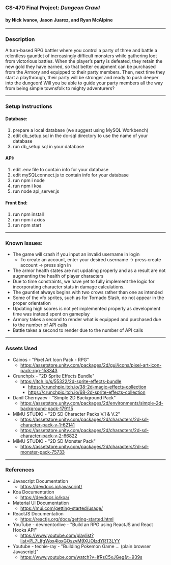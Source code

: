 ### CS-470 Final Project:  *Dungeon Crawl*
 #### by Nick Ivanov, Jason Juarez, and Ryan McAlpine
---
 ### Description
 A turn-based RPG battler where you control a party of three and battle a relentless gauntlet of
 increasingly difficult monsters while gathering loot from victorious battles. When the player’s
 party is defeated, they retain the new gold they have earned, so that better equipment can be
 purchased from the Armory and equipped to their party members. Then, next time they start a
 playthrough, their party will be stronger and ready to push deeper into the dungeon! Will you be
 able to guide your party members all the way from being simple townsfolk to mighty adventurers?

---
 ### Setup Instructions
 #### Database:
 1. prepare a local database (we suggest using MySQL Workbench)
 2. edit db_setup.sql in the dc-sql directory to use the name of your database
 3. run db_setup.sql in your database
 #### API:
 1. edit .env file to contain info for your database
 2. edit mySQLconnect.js to contain info for your database
 3. run npm i node
 4. run npm i koa
 5. run node api_server.js
 #### Front End:
 1. run npm install
 2. run npm i axios
 3. run npm start

---
 ### Known Issues:
 - The game will crash if you input an invalid username in login
   - To create an account, enter your desired username -> press create account -> press sign in
 - The armor health states are not updating properly and as a result are not augmenting the health of player characters
 - Due to time constraints, we have yet to fully implement the logic for incorporating character stats in damage calculations.
 - The gauntlet always begins with two crows rather than one as intended
 - Some of the vfx sprites, such as for Tornado Slash, do not appear in the proper orientation
 - Updating high scores is not yet implemented properly as development time was instead spent on gameplay
 - Armory takes a second to render what is equipped and purchased due to the number of API calls
 - Battle takes a second to render due to the number of API calls

---
 ### Assets Used
 - Cainos - "Pixel Art Icon Pack - RPG"
   - https://assetstore.unity.com/packages/2d/gui/icons/pixel-art-icon-pack-rpg-158343
 - Crunchpix - "2D Sprite Effects Bundle"
   - https://itch.io/s/55322/2d-sprite-effects-bundle
     - https://crunchpix.itch.io/38-2d-magic-effects-collection
     - https://crunchpix.itch.io/68-2d-sprite-effects-collection
 - Danil Chernyaev - "Simple 2D Background Pack"
   - https://assetstore.unity.com/packages/2d/environments/simple-2d-background-pack-179115
 - MiMU STUDIO - "2D SD Character Packs V.1 & V.2"
   - https://assetstore.unity.com/packages/2d/characters/2d-sd-character-pack-v-1-62141
   - https://assetstore.unity.com/packages/2d/characters/2d-sd-character-pack-v-2-66822
 - MiMU STUDIO - "2D SD Monster Pack"
   - https://assetstore.unity.com/packages/2d/characters/2d-sd-monster-pack-75733

---
 ### References
 - Javascript Documentation
   - https://devdocs.io/javascript/
 - Koa Documentation
   - https://devdocs.io/koa/
 - Material UI Documentation
   - https://mui.com/getting-started/usage/
 - ReactJS Documentation
   - https://reactjs.org/docs/getting-started.html
 - YouTube - devmentorlive - "Build an RPG using ReactJS and React Hooks API"
   - https://www.youtube.com/playlist?list=PL7LIfgWox4loxGOszvM9XUOIzdYRT3LYY
 - Youtube - techie-ray - "Building Pokemon Game ... (plain browser Javascript)"
   - https://www.youtube.com/watch?v=lfRsC5xJGeg&t=939s
